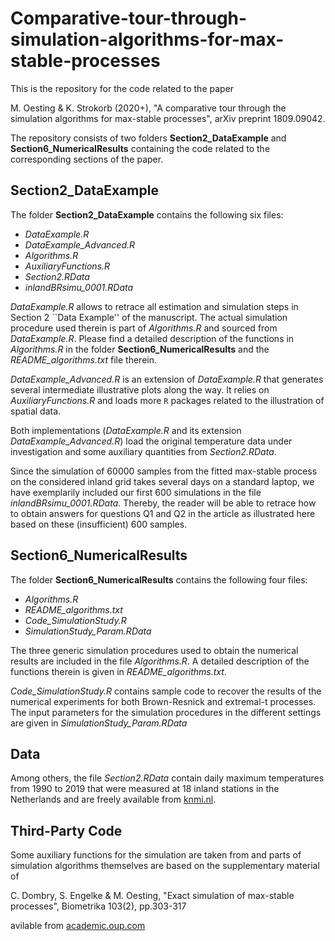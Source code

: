 # Comparative-tour-through-simulation-algorithms-for-max-stable-processes

This is the repository for the code related to the paper

M. Oesting & K. Strokorb (2020+), "A comparative tour through the simulation algorithms for max-stable processes", arXiv preprint 1809.09042.

The repository consists of two folders **Section2_DataExample** and **Section6_NumericalResults** containing the code related to the corresponding sections of the paper.

## Section2_DataExample

The folder **Section2_DataExample** contains the following six files:
- *DataExample.R*
- *DataExample_Advanced.R*
- *Algorithms.R*
- *AuxiliaryFunctions.R*
- *Section2.RData*
- *inlandBRsimu_0001.RData*

*DataExample.R* allows to retrace all estimation and simulation steps in Section 2 ``Data Example'' of the manuscript. The actual simulation procedure used therein is part of *Algorithms.R* and sourced from *DataExample.R*. Please find a detailed description of the functions in *Algorithms.R* in the folder **Section6_NumericalResults** and the *README_algorithms.txt* file therein.

*DataExample_Advanced.R* is an extension of *DataExample.R* that generates several intermediate illustrative plots along the way. It relies on *AuxiliaryFunctions.R* and loads more `R` packages related to the illustration of spatial data.

Both implementations (*DataExample.R* and its extension *DataExample_Advanced.R*) load the original temperature data under investigation and some auxiliary quantities from *Section2.RData*.

Since the simulation of 60000 samples from the fitted max-stable process on the considered inland grid takes several days on a standard laptop, we have exemplarily included our first 600 simulations in the file *inlandBRsimu_0001.RData*.
Thereby, the reader will be able to retrace how to obtain answers for questions Q1 and Q2 in the article as illustrated here based on these (insufficient) 600 samples.

## Section6_NumericalResults

The folder **Section6_NumericalResults** contains the following four files:
- *Algorithms.R*
- *README_algorithms.txt*
- *Code_SimulationStudy.R*
- *SimulationStudy_Param.RData*

The three generic simulation procedures used to obtain the numerical results are included in the file *Algorithms.R*. A detailed description of the functions therein is given in *README_algorithms.txt*.

*Code_SimulationStudy.R* contains sample code to recover the results of the numerical experiments for both Brown-Resnick and extremal-t processes. The input parameters for the simulation procedures in the different settings are given in *SimulationStudy_Param.RData*

## Data

Among others, the file *Section2.RData* contain daily maximum temperatures from 1990 to 2019 that were measured at 18 inland stations in the Netherlands and are freely available from [knmi.nl](http://projects.knmi.nl/klimatologie/daggegevens/selectie.cgi).

## Third-Party Code

Some auxiliary functions for the simulation are taken from and parts of simulation algorithms themselves are based on the supplementary material of

C. Dombry, S. Engelke & M. Oesting, "Exact simulation of max-stable processes", Biometrika 103(2), pp.303-317 

avilable from [academic.oup.com](https://doi.org/10.1093/biomet/asw008)

